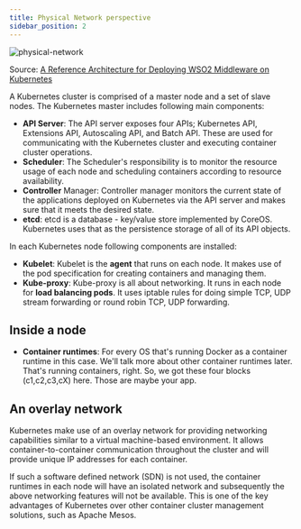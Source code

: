 ```yaml
---
title: Physical Network perspective
sidebar_position: 2
---
```



![physical-network](/img/container-orchestration/kubernetes/architecture/physical-network.png)

Source: [A Reference Architecture for Deploying WSO2 Middleware on Kubernetes](https://medium.com/containermind/a-reference-architecture-for-deploying-wso2-middleware-on-kubernetes-d4dee7601e8e)

A Kubernetes cluster is comprised of a master node and a set of slave nodes. The Kubernetes master includes following main components:

- **API Server**: The API server exposes four APIs; Kubernetes API, Extensions API, Autoscaling API, and Batch API. These are used for communicating with the Kubernetes cluster and executing container cluster operations.
- **Scheduler**: The Scheduler's responsibility is to monitor the resource usage of each node and scheduling containers according to resource availability.
- **Controller** Manager: Controller manager monitors the current state of the applications deployed on Kubernetes via the API server and makes sure that it meets the desired state.
- **etcd**: etcd is a database - key/value store implemented by CoreOS. Kubernetes uses that as the persistence storage of all of its API objects.

In each Kubernetes node following components are installed:

- **Kubelet**: Kubelet is the **agent** that runs on each node. It makes use of the pod specification for creating containers and managing them.
- **Kube-proxy**: Kube-proxy is all about networking. It runs in each node for **load balancing pods**. It uses iptable rules for doing simple TCP, UDP stream forwarding or round robin TCP, UDP forwarding.


## Inside a node

- **Container runtimes**: For every OS that's running Docker as a container runtime in this case. We'll talk more about other container runtimes later. That's running containers, right. So, we got these four blocks (c1,c2,c3,cX) here. Those are maybe your app.


## An overlay network

Kubernetes make use of an overlay network for providing networking capabilities similar to a virtual machine-based environment. It allows container-to-container communication throughout the cluster and will provide unique IP addresses for each container. 

If such a software defined network (SDN) is not used, the container runtimes in each node will have an isolated network and subsequently the above networking features will not be available. This is one of the key advantages of Kubernetes over other container cluster management solutions, such as Apache Mesos.